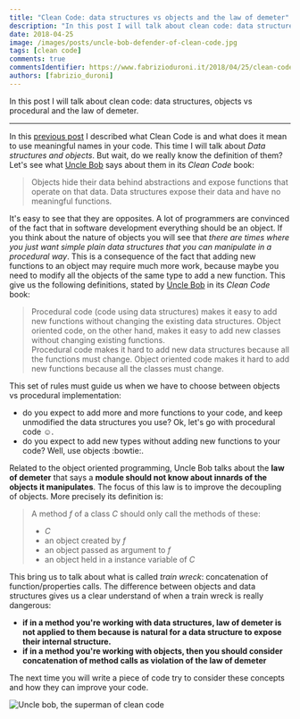 ```yaml
---
title: "Clean Code: data structures vs objects and the law of demeter"
description: "In this post I will talk about clean code: data structures, objects vs procedural and the law of demeter."
date: 2018-04-25
image: /images/posts/uncle-bob-defender-of-clean-code.jpg
tags: [clean code]
comments: true
commentsIdentifier: https://www.fabrizioduroni.it/2018/04/25/clean-code-objects-data-structures-law-demeter/
authors: [fabrizio_duroni]
---
```


In this post I will talk about clean code: data structures, objects vs procedural and the law of demeter.

---

In this [previous post](/2017/09/11/clean-code-meaningful-names/ "clean code meaningful names") I described what
Clean Code is and what does it mean to use meaningful names in your code. This time I will talk about *Data structures
and objects*. But wait, do we really know the definition of them? Let's see
what [Uncle Bob](https://en.wikipedia.org/wiki/Robert_Cecil_Martin "Robert Cecil Martin") says about them in its *Clean
Code* book:

> Objects hide their data behind abstractions and expose functions that operate on that data. Data structures expose their data and have no meaningful functions.

It's easy to see that they are opposites. A lot of programmers are convinced of the fact that in software development
everything should be an object. If you think about the nature of objects you will see that *there are times where you
just want simple plain data structures that you can manipulate in a procedural way*. This is a consequence of the fact
that adding new functions to an object may require much more work, because maybe you need to modify all the objects of
the same type to add a new function. This give us the following definitions, stated
by [Uncle Bob](https://en.wikipedia.org/wiki/Robert_Cecil_Martin
"Robert Cecil Martin") in its *Clean Code* book:

> Procedural code (code using data structures) makes it easy to add new functions without changing the existing data structures. Object oriented code, on the other hand, makes it easy to add new classes without changing existing functions.  
Procedural code makes it hard to add new data structures because all the functions must change. Object oriented code makes it hard to add new functions because all the classes must change.

This set of rules must guide us when we have to choose between objects vs procedural implementation:

* do you expect to add more and more functions to your code, and keep unmodified the data structures you use? Ok, let's
  go with procedural code :relaxed:.
* do you expect to add new types without adding new functions to your code? Well, use objects :bowtie:.

Related to the object oriented programming, Uncle Bob talks about the **law of demeter** that says a
**module should not know about innards of the objects it manipulates**. The focus of this law is to improve the
decoupling of objects. More precisely its definition is:

> A method *f* of a class *C* should only call the methods of these:
>
> * *C*
> * an object created by *f*
> * an object passed as argument to *f*
> * an object held in a instance variable of *C*

This bring us to talk about what is called *train wreck*: concatenation of function/properties calls. The difference
between objects and data structures gives us a clear understand of when a train wreck is really dangerous:

* **if in a method you're working with data structures, law of demeter is not applied to them because is natural for a
  data structure to expose their internal structure.**
* **if in a method you're working with objects, then you should consider concatenation of method calls as violation of
  the law of demeter**

The next time you will write a piece of code try to consider these concepts and how they can improve your code.

![Uncle bob, the superman of clean code](/images/posts/uncle-bob-defender-of-clean-code.jpg)
